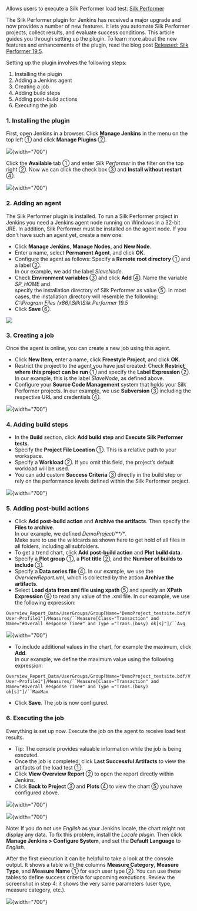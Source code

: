 Allows users to execute a Silk Performer load test: [Silk
Performer](https://www.microfocus.com/products/silk-portfolio/silk-performer/)  
  

The Silk Performer plugin for Jenkins has received a major upgrade and
now provides a number of new features. It lets you automate Silk
Performer projects, collect results, and evaluate success conditions.
This article guides you through setting up the plugin. To learn more
about the new features and enhancements of the plugin, read the blog
post [Released: Silk Performer
19.5](https://community.microfocus.com/borland/test/silk_performer_-_application_performance_testing/b/weblog/posts/released-silk-performer-19-5 "Released: Silk Performer 19.5").

Setting up the plugin involves the following steps:

1.  Installing the plugin
2.  Adding a Jenkins agent
3.  Creating a job
4.  Adding build steps
5.  Adding post-build actions
6.  Executing the job

  

### 1. Installing the plugin

First, open Jenkins in a browser. Click **Manage Jenkins** in the menu
on the top left ① and click **Manage Plugins** ②.

![](docs/images/1.png){width="700"}

  

Click the **Available** tab ① and enter *Silk Performer* in the filter
on the top right ②. Now we can click the check box ③ and **Install
without restart** ④.

![](docs/images/2.png){width="700"}

  

### 2. Adding an agent

The Silk Performer plugin is installed. To run a Silk Performer project
in Jenkins you need a Jenkins agent node running on Windows in a 32-bit
JRE. In addition, Silk Performer must be installed on the agent node. If
you don't have such an agent yet, create a new one:

-   Click **Manage Jenkins**, **Manage Nodes**, and **New Node**.
-   Enter a name, select **Permanent Agent**, and click **OK**.
-   Configure the agent as follows: Specify a **Remote root directory**
    ① and a label ②.  
    In our example, we add the label *SlaveNode*.
-   Check **Environment variables** ③ and click **Add** ④. Name the
    variable *SP\_HOME* and  
    specify the installation directory of Silk Performer as value ⑤. In
    most cases, the installation directory will resemble the
    following:  
    *C:\\Program Files (x86)\\Silk\\Silk Performer 19.5*
-   Click **Save** ⑥.

![](docs/images/3.png)

  

### 3. Creating a job

Once the agent is online, you can create a new job using this agent.

-   Click **New Item**, enter a name, click **Freestyle Project**, and
    click **OK**.
-   Restrict the project to the agent you have just created: Check
    **Restrict where this project** **can be run** ① and specify the
    **Label Expression** ②.  
    In our example, this is the label *SlaveNode*, as defined above.
-   Configure your **Source Code Management** system that holds your
    Silk Performer projects. In our example, we use **Subversion** ③
    including the respective URL and credentials ④.

![](docs/images/4.png){width="700"}

  

### 4. Adding build steps

-   In the **Build** section, click **Add build step** and **Execute
    Silk Performer tests**.
-   Specify the **Project File Location** ①. This is a relative path to
    your workspace.
-   Specify a **Workload** ②. If you omit this field, the project’s
    default workload will be used.
-   You can add custom **Success Criteria** ③ directly in the build step
    or rely on the performance levels defined within the Silk Performer
    project.

![](docs/images/5.png){width="700"}

  

### 5. Adding post-build actions

-   Click **Add post-build action** and **Archive the artifacts**. Then
    specify the **Files to archive**.  
    In our example, we defined *DemoProject/\*\*/\**.  
    Make sure to use the wildcards as shown here to get hold of all
    files in all folders, including all subfolders.
-   To get a trend chart, click **Add post-build action** and **Plot
    build data**.
-   Specify a **Plot group** ①, a **Plot title** ②, and the **Number of
    builds to include** ③.
-   Specify a **Data series file** ④. In our example, we use the
    *OverviewReport.xml*, which is collected by the action **Archive the
    artifacts**.
-   Select **Load data from xml file using xpath** ⑤ and specify an
    **XPath Expression** ⑥ to read any value of the .xml file. In our
    example, we use the following expression:

  

`Overview_Report_Data/UserGroups/Group[Name="DemoProject_testsite.bdf/VUser-Profile1"]/Measures/``Measure[Class="Transaction" and Name="#Overall Response Time#" and Type ="Trans.(busy) ok[s]"]/``Avg`

![](docs/images/6.png){width="700"}

-   To include additional values in the chart, for example the maximum,
    click **Add**.  
    In our example, we define the maximum value using the following
    expression:

`Overview_Report_Data/UserGroups/Group[Name="DemoProject_testsite.bdf/VUser-Profile1"]/Measures/``Measure[Class="Transaction" and Name="#Overall Response Time#" and Type ="Trans.(busy) ok[s]"]/``MaxMax`

-   Click **Save**. The job is now configured.

  

### 6. Executing the job

Everything is set up now. Execute the job on the agent to receive load
test results.

-   Tip: The console provides valuable information while the job is
    being executed.
-   Once the job is completed, click **Last Successful Artifacts** to
    view the artifacts of the load test ①.
-   Click **View Overview Report** ② to open the report directly within
    Jenkins.
-   Click **Back to Project** ③ and **Plots** ④ to view the chart ⑤ you
    have configured above.

![](docs/images/7.png){width="700"}

![](docs/images/8.png){width="700"}

  

  

Note: If you do not use *English* as your Jenkins locale, the chart
might not display any data. To fix this problem, install the *Locale
plugin*. Then click **Manage Jenkins \> Configure System**, and set the
**Default Language** to *English*.

After the first execution it can be helpful to take a look at the
console output. It shows a table with the columns **Measure Category**,
**Measure Type**, and **Measure Name** ① for each user type ②. You can
use these tables to define success criteria for upcoming executions.
Review the screenshot in step 4: it shows the very same parameters (user
type, measure category, etc.).

![](docs/images/9.png){width="700"}

  
